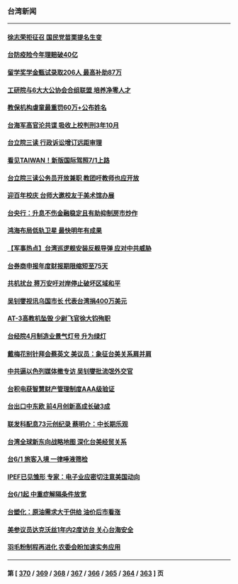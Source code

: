 ### 台湾新闻
---
#### [徐志荣拒征召 国民党苗栗提名生变](../../pages/ncid1349361/n13749452.md) 
#### [台防疫险今年理赔破40亿](../../pages/ncid1349361/n13749454.md) 
#### [留学奖学金甄试录取206人 最高补助87万](../../pages/ncid1349361/n13749468.md) 
#### [工研院与6大大公协会合组联盟 培养净零人才](../../pages/ncid1349361/n13749469.md) 
#### [教保机构虐童最重罚60万+公布姓名](../../pages/ncid1349361/n13749465.md) 
#### [台海军高官沦共谍 吸收上校判刑3年10月](../../pages/ncid1349361/n13749455.md) 
#### [台立院三读 行政诉讼增订远距审理](../../pages/ncid1349361/n13749463.md) 
#### [看见TAIWAN！新版国际驾照7/1上路](../../pages/ncid1349361/n13749479.md) 
#### [台立院三读公务员开放兼职 教团吁教师也应开放](../../pages/ncid1349361/n13749475.md) 
#### [迎百年校庆 台师大邀校友于美术馆办展](../../pages/ncid1349361/n13749473.md) 
#### [台央行：升息不伤金融稳定且有助抑制房市炒作](../../pages/ncid1349361/n13749423.md) 
#### [鸿海布局低轨卫星 最快明年有成果](../../pages/ncid1349361/n13749399.md) 
#### [【军事热点】台湾巡逻舰安装反舰导弹 应对中共威胁](../../pages/ncid1349361/n13749161.md) 
#### [台券商申报年度财报期限缩短至75天](../../pages/ncid1349361/n13749413.md) 
#### [共机扰台 蒋万安吁对岸停止破坏区域和平](../../pages/ncid1349361/n13749412.md) 
#### [吴钊燮视讯乌国市长 代表台湾捐400万美元](../../pages/ncid1349361/n13749390.md) 
#### [AT-3高教机坠毁 少尉飞官徐大钧殉职](../../pages/ncid1349361/n13749395.md) 
#### [台经院4月制造业景气灯号 升为绿灯](../../pages/ncid1349361/n13749397.md) 
#### [戴梅花别针拜会蔡英文 美议员：象征台美关系肩并肩](../../pages/ncid1349361/n13749375.md) 
#### [中共逼以色列媒体撤专访 吴钊燮批流氓外交官](../../pages/ncid1349361/n13749401.md) 
#### [台积电获智慧财产管理制度AAA级验证](../../pages/ncid1349361/n13749402.md) 
#### [台出口中东欧 前4月创新高成长破3成](../../pages/ncid1349361/n13749403.md) 
#### [联发科配息73元创纪录 蔡明介：中长期乐观](../../pages/ncid1349361/n13749405.md) 
#### [台湾全球新东向战略地图 深化台美经贸关系](../../pages/ncid1349361/n13749407.md) 
#### [台6/1 旅客入境 一律唾液筛检](../../pages/ncid1349361/n13749355.md) 
#### [IPEF已见雏形 专家：电子业应密切注意美国动向](../../pages/ncid1349361/n13749408.md) 
#### [台6/1起 中重症解隔条件放宽](../../pages/ncid1349361/n13749352.md) 
#### [台塑化：原油需求大于供给 油价后市看涨](../../pages/ncid1349361/n13749348.md) 
#### [美参议员达克沃丝1年内2度访台 关心台海安全](../../pages/ncid1349361/n13749350.md) 
#### [羽毛粉制程再进化 农委会盼加速实务应用](../../pages/ncid1349361/n13749351.md) 

---
#### 第 [ [370](./370.md) / [369](./369.md) / [368](./368.md) / [367](./367.md) / [366](./366.md) / [365](./365.md) / [364](./364.md) / [363](./363.md) ] 页
